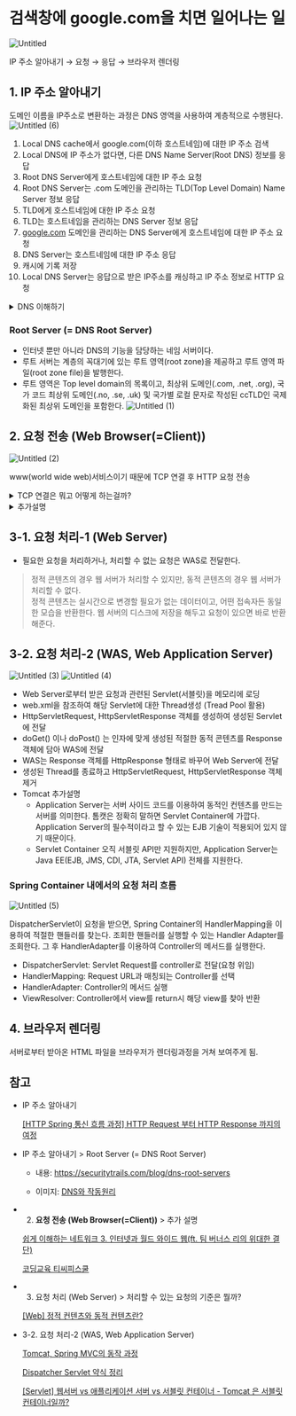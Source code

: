 # 검색창에 google.com을 치면 일어나는 일
![Untitled](https://user-images.githubusercontent.com/68562176/198972682-233b7db5-1bf1-4c94-9932-6ad43c0a74ea.png)

IP 주소 알아내기 → 요청 → 응답 → 브라우저 렌더링

## 1. IP 주소 알아내기
도메인 이름을 IP주소로 변환하는 과정은 DNS 영역을 사용하여 계층적으로 수행된다.
![Untitled (6)](https://user-images.githubusercontent.com/68562176/198972803-72c49446-99f3-41a5-b68e-1213006ea408.png)

1. Local DNS cache에서 google.com(이하 호스트네임)에 대한 IP 주소 검색
2. Local DNS에 IP 주소가 없다면, 다른 DNS Name Server(Root DNS) 정보를 응답
3. Root DNS Server에게 호스트네임에 대한 IP 주소 요청
4. Root DNS Server는 .com 도메인을 관리하는 TLD(Top Level Domain) Name Server 정보 응답
5. TLD에게 호스트네임에 대한 IP 주소 요청
6. TLD는 호스트네임을 관리하는 DNS Server 정보 응답
7. [google.com](http://google.com) 도메인을 관리하는 DNS Server에게 호스트네임에 대한 IP 주소 요청
8. DNS Server는 호스트네임에 대한 IP 주소 응답
9. 캐시에 기록 저장
10. Local DNS Server는 응답으로 받은 IP주소를 캐싱하고 IP 주소 정보로 HTTP 요청
<details>
  <summary>DNS 이해하기</summary>
  
## DNS Servers
권한 있는 이름 서버는 도메인 이름에 대한 DNS 레코드(A, CNAME, MX, TXT 등)를 저장하는 서버입니다. 이 서버는 로컬로 저장된 DNS 영역 파일에 대한 쿼리에만 응답합니다. 우리 네트워크의 서버가 example.com에 대한 A 레코드를 저장했다고 가정하자. 해당 서버는 example.com 도메인 이름의 권한 있는 서버입니다.

## Recursive Nameserver
재귀 네임 서버는 정보 제공을 목적으로 쿼리를 수신하는 DNS 서버입니다. 이러한 유형의 서버는 DNS 레코드를 저장하지 않습니다. 쿼리가 수신되면 캐시 메모리에서 IP 주소에 연결된 주소를 검색합니다. 재귀 네임 서버에 정보가 있으면 쿼리 발송인에게 응답을 반환합니다. 레코드가 없으면 쿼리는 다른 재귀 네임 서버로 전송됩니다. 이 작업은 IP 주소를 제공할 수 있는 권한 있는 DNS 서버에 도달할 때까지 계속됩니다.

## DNS Zones
DNS 영역은 도메인 이름 시스템 내의 관리 공간입니다. 영역은 관리자 또는 특정 엔티티에게 위임된 DNS 네임스페이스의 일부를 구성합니다. 각 영역에는 모든 도메인 이름에 대한 리소스 레코드가 포함됩니다.

## DNS Zone File
DNS 영역 파일은 서버에 저장된 텍스트 파일입니다. 여기에는 해당 영역 내의 모든 도메인에 대한 모든 레코드가 포함됩니다. 영역 파일의 경우 다른 정보보다 먼저 TTL(Time to Live)을 나열해야 합니다. TTL은 DNS 레코드가 서버의 캐시 메모리에 있는 기간을 지정합니다. 영역 파일은 한 줄당 하나의 레코드만 나열할 수 있습니다. 그러면 먼저 SOA(Start of Authority) 레코드가 표시됩니다. SOA 레코드에는 DNS 영역에 대한 주요 권한 있는 이름 서버를 포함한 필수 도메인 이름 정보가 포함되어 있습니다.
</details>

### Root Server (= DNS Root Server)

- 인터넷 뿐만 아니라 DNS의 기능을 담당하는 네임 서버이다.
- 루트 서버는 계층의 꼭대기에 있는 루트 영역(root zone)을 제공하고 루트 영역 파일(root zone file)을 발행한다.
- 루트 영역은 Top level domain의 목록이고, 최상위 도메인(.com, .net, .org), 국가 코드 최상위 도메인(.no, .se, .uk) 및 국가별 로컬 문자로 작성된 ccTLD인 국제화된 최상위 도메인을 포함한다.
![Untitled (1)](https://user-images.githubusercontent.com/68562176/198973401-dbbe264a-a3b1-47eb-ad45-64a81e7f5803.png)

## 2. **요청 전송 (Web Browser(=Client))**
![Untitled (2)](https://user-images.githubusercontent.com/68562176/198973518-1034e9a1-c533-465c-820c-37c18e66a3e8.png)

www(world wide web)서비스이기 때문에 TCP 연결 후 HTTP 요청 전송
<details>
  <summary>TCP 연결은 뭐고 어떻게 하는걸까?</summary>
  
  ## TCP ((Transmission Control Protocol))

- OSI 7 계층 중 4계층인 전송계층에 속하는 프로토콜이다.
- 프로그램 간 데이터를 순서대로 에러없이 교환할 수 있게 하는 역할이다.

## 특징
1. 연결 지향 프로토콜(Connection Oriented Protocol)
2. 신뢰할 수 있는 프로토콜(Reliable Protocol)

## 연결 지향 프로토콜
- 가상회선방식: 물리적으로 전용회선이 연결되어 있는 것처럼 가상의 연결통로를 설정하여 통신하는 방식
- 가상회선: 가상회선방식을 위해 설정한 가상의 연결통로
- 논리적인 연결통로를 통해 데이터를 주고받음으로써 데이터의 전송순서를 보장해준다. 순서제어라고도 한다.
- 스트림 기반의 전송방식을 사용한다. 데이터를 임의의 크기로 나누어 연속해서 전송하는 방식을 사용한다.

→ 즉 TCP 연결이란 물리적으로 두 개의 컴퓨터를 연결하는 것이 아니라, 정보의 신뢰성을 위해 논리적으로 약속(연결) 하는 것이다. 

![Untitled (7)](https://user-images.githubusercontent.com/68562176/198975378-cc2261fd-0358-47ca-a8b2-5164ec780bd0.png)


## 신뢰할 수 있는 프로토콜
- 흐름제어: 상대방이 받을 수 있는만큼만 데이터를 효율적으로 전송하는 것
    
    흐름제어를 위해 슬라이딩 윈도우(Sliding Window)방식을 사용한다. 이는 상대방이 수신 가능한 크기(Window size) 내에서 데이터를 연속해서 전송하는 방식으로 상대방이 받을 수 있는 범위 내에서 연속적으로 전송한다.
    
- 오류제어
    
    데이터의 오류나 누락없이 안전한 전송을 보장한다.
    
    오류 또는 누락 발생시 재전송을 수행하여 이를 보정한다.
    
- 혼잡제어
    
    네트워크의 혼잡 정도에 따라 송신자가 데이터 전송량을 제어하는 것을 말한다.
    
    혼잡정도에 대한 판단 기준은 데이터의 손실 발생 유무로 판단한다. 전송한 데이터에 누락이 발생하면 네트워크가 혼잡한 상태로 판단하여 전송량을 조절한다.
    

## 연결 및 데이터 송수신
- 연결 - 3way hanshake
![Untitled (8)](https://user-images.githubusercontent.com/68562176/198975459-165b3403-b7b5-4a85-83e3-cada74ef9e0a.png)
![Untitled (9)](https://user-images.githubusercontent.com/68562176/198975481-a04bd662-2d45-453f-8455-35c75c2c0de4.png)

## 연결 해제

TCP 소켓을 통한 데이터 전송이 완료된 후, 서버와 클라이언트는 연결 해제를 위한 4way handshake를 진행하게 된다.
![Untitled (10)](https://user-images.githubusercontent.com/68562176/198975523-600adb89-61c1-4445-8a48-8426920a47b6.png)

## 연결을 해제해야하는 이유
- 데이터 송수신이 끝난 후에도 제대로 연결해제가 되지 않아서 그대로 남아있는 세션을 `유령 세션`이라고 한다.
- 제대로 접속 해제가 되지 않으면, 할당된 리소스 등이 해제되지 않고, 재접속시 문제를 일으킬 수 있다.

## 참고
[[Network] TCP 프로토콜 이란?](https://itragdoll.tistory.com/57)

[TCP가 연결을 생성하고 종료하는 방법, 핸드쉐이크](https://evan-moon.github.io/2019/11/17/tcp-handshake/)

[https://daengsik.tistory.com/30](https://daengsik.tistory.com/30)
</details>
<details>
  <summary>추가설명</summary>
  
**Http (HyperText Transfer Protocol)**
- HTTP는 웹 브라우저와 웹 서버간의 통신 규칙을 뜻한다. 웹에서 데이터를 주고받는 웹브라우저와 웹서버 애플리케이션 간에 지켜야할 약속이다.
- HTTP는 TCP를 사용하는 대표적인 응용 프로토콜이다. TCP 기반으로 HTTP가 만들어진다. 그 외에도 FTP, telnet, SMTP 등이 TCP 프로토콜을 사용한다.

**WWW**

- World Wide Web(=W3, =Web)은 인터넷에 연결된 컴퓨터를 통해 사람들이 정보를 공유할 수 있는 전 세계적인 정보 공간을 말한다.
- 팀 버너스리는 하이퍼링크(Hyperlink) 기능을 담은 HTML(HyperText Markup Language)라는 언어를 개발하고, 이 언어로 웹페이지라는 문서를 만들었다. 웹페이지는 .html 이라는 확장자를 가진 문서이다.
- Web Site는 웹페이지의 집합을 말한다.

**Web vs Internet**

- Web은 인터넷에서 동작하는 하나의 서비스일 뿐이다.

**TCP vs UDP**

- 주로 IP 전화나 스트리밍 서비스와 같이 실시간으로 빠르게 전송이 요구되는 곳에는 비연결형 프로토콜인 UDP가 사용된다.
</details>

## 3-1. 요청 처리-1 (Web Server)
- 필요한 요청을 처리하거나, 처리할 수 없는 요청은 WAS로 전달한다.
>정적 콘텐츠의 경우 웹 서버가 처리할 수 있지만, 동적 콘텐츠의 경우 웹 서버가 처리할 수 없다.     
>정적 콘텐츠는 실시간으로 변경할 필요가 없는 데이터이고, 어떤 접속자든 동일한 모습을 반환한다. 웹 서버의 디스크에 저장을 해두고 요청이 있으면 바로 반환해준다.

## 3-2. 요청 처리-2 (WAS, Web Application Server)
![Untitled (3)](https://user-images.githubusercontent.com/68562176/198974216-068f04b2-6d7c-4ef4-a3e4-bef701f1ff0a.png)
![Untitled (4)](https://user-images.githubusercontent.com/68562176/198974257-859d8661-b8d7-43bc-8e61-15b1845e1630.png)

- Web Server로부터 받은 요청과 관련된 Servlet(서블릿)을 메모리에 로딩
- web.xml을 참조하여 해당 Servlet에 대한 Thread생성 (Tread Pool 활용)
- HttpServletRequest, HttpServletResponse 객체를 생성하여 생성된 Servlet에 전달
- doGet() 이나 doPost() 는 인자에 맞게 생성된 적절한 동적 콘텐츠를 Response 객체에 담아 WAS에 전달
- WAS는 Response 객체를 HttpResponse 형태로 바꾸어 Web Server에 전달
- 생성된 Thread를 종료하고 HttpServletRequest, HttpServletResponse 객체 제거
- Tomcat 추가설명
    - Application Server는 서버 사이드 코드를 이용하여 동적인 컨텐츠를 만드는 서버를 의미한다. 톰캣은 정확히 말하면 Servlet Container에 가깝다. Application Server의 필수적이라고 할 수 있는 EJB 기술이 적용되어 있지 않기 때문이다.
    - Servlet Container 오직 서블릿 API만 지원하지만, Application Server는 Java EE(EJB, JMS, CDI, JTA, Servlet API) 전체를 지원한다.

### Spring Container 내에서의 요청 처리 흐름
![Untitled (5)](https://user-images.githubusercontent.com/68562176/198974379-c8396288-5d5f-4056-b9c6-079922b72428.png)

DispatcherServlet이 요청을 받으면, Spring Container의 HandlerMapping을 이용하여 적절한 핸들러를 찾는다. 조회한 핸들러를 실행할 수 있는 Handler Adapter를 조회한다. 그 후 HandlerAdapter를 이용하여 Controller의 메서드를 실행한다.

- DispatcherServlet: Servlet Request를 controller로 전달(요청 위임)
- HandlerMapping: Request URL과 매칭되는 Controller를 선택
- HandlerAdapter: Controller의 메서드 실행
- ViewResolver: Controller에서 view를 return시 해당 view를 찾아 반환

## 4. 브라우저 렌더링
서버로부터 받아온 HTML 파일을 브라우저가 렌더링과정을 거쳐 보여주게 됨.

## 참고

- IP 주소 알아내기
    
    [[HTTP Spring 통신 흐름 과정] HTTP Request 부터 HTTP Response 까지의 여정](https://data-make.tistory.com/714)
    
- IP 주소 알아내기 > Root Server (= DNS Root Server)
    - 내용: https://securitytrails.com/blog/dns-root-servers
    
    - 이미지: [DNS와 작동원리](https://velog.io/@goban/DNS%EC%99%80-%EC%9E%91%EB%8F%99%EC%9B%90%EB%A6%AC)
    
- 2. **요청 전송 (Web Browser(=Client))** > 추가 설명
    
    [쉽게 이해하는 네트워크 3. 인터넷과 월드 와이드 웹(ft. 팀 버너스 리의 위대한 결단)](https://better-together.tistory.com/50)
    
    [코딩교육 티씨피스쿨](http://www.tcpschool.com/webbasic/www)
    
- 3. 요청 처리 (Web Server) > 처리할 수 있는 요청의 기준은 뭘까?
    
    [[Web] 정적 컨텐츠와 동적 컨텐츠란?](https://cceeun.tistory.com/68)
    
- 3-2. 요청 처리-2 (WAS, Web Application Server)

    [Tomcat, Spring MVC의 동작 과정](https://taes-k.github.io/2020/02/16/servlet-container-spring-container/)

    [Dispatcher Servlet 약식 정리](https://www.google.com/url?sa=i&url=https%3A%2F%2Fvelog.io%2F%40paulhana6006%2FDispatcher-Servlet%25EC%2597%2590-%25EB%258C%2580%25ED%2595%259C-%25EC%259D%25B4%25EC%2595%25BC%25EA%25B8%25B0&psig=AOvVaw0EzCNvPu6Fnji6gixCm0A2&ust=1667070112027000&source=images&cd=vfe&ved=2ahUKEwiB5IGgzoP7AhXWtFYBHTfCDc0Qjhx6BAgAEA0)

    [[Servlet] 웹서버 vs 애플리케이션 서버 vs 서블릿 컨테이너 - Tomcat 은 서블릿 컨테이너일까?](https://pjh3749.tistory.com/267)
